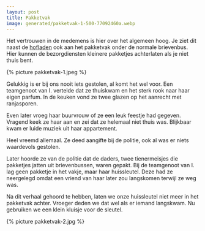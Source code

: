 ```yaml
---
layout: post
title: Pakketvak
image: generated/pakketvak-1-500-77092460a.webp
---
```


Het vertrouwen in de medemens is hier over het algemeen hoog. Je ziet dit naast de [hofladen](https://roaldin.ch/hofladen) ook aan het pakketvak onder de normale brievenbus. Hier kunnen de bezorgdiensten kleinere pakketjes achterlaten als je niet thuis bent.

{% picture pakketvak-1.jpeg %}

Gelukkig is er bij ons nooit iets gestolen, al komt het wel voor. Een teamgenoot van I. vertelde dat ze thuiskwam en het sterk rook naar haar eigen parfum. In de keuken vond ze twee glazen op het aanrecht met ranjasporen.

Even later vroeg haar buurvrouw of ze een leuk feestje had gegeven. Vragend keek ze haar aan en zei dat ze helemaal niet thuis was. Blijkbaar kwam er luide muziek uit haar appartement.

Heel vreemd allemaal. Ze deed aangifte bij de politie, ook al was er niets waardevols gestolen.

Later hoorde ze van de politie dat de daders, twee tienermeisjes die pakketjes jatten uit brievenbussen, waren gepakt. Bij de teamgenoot van I. lag geen pakketje in het vakje, maar haar huissleutel. Deze had ze neergelegd omdat een vriend van haar later zou langskomen terwijl ze weg was.

Na dit verhaal gehoord te hebben, laten we onze huissleutel niet meer in het pakketvak achter. Vroeger deden we dat wel als er iemand langskwam. Nu gebruiken we een klein kluisje voor de sleutel.

{% picture pakketvak-2.jpg %}

